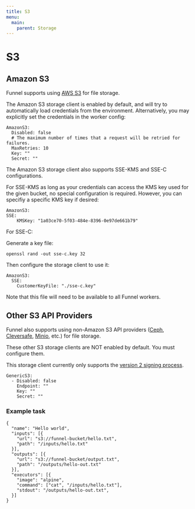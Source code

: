 ```yaml
---
title: S3
menu:
  main:
    parent: Storage
---
```


# S3

## Amazon S3

Funnel supports using [AWS S3](https://aws.amazon.com/s3/) for file storage.

The Amazon S3 storage client is enabled by default, and will try to automatically
load credentials from the environment. Alternatively, you
may explicitly set the credentials in the worker config:

```
AmazonS3:
  Disabled: false
  # The maximum number of times that a request will be retried for failures.
  MaxRetries: 10
  Key: ""
  Secret: ""
```

The Amazon S3 storage client also supports SSE-KMS and SSE-C configurations. 

For SSE-KMS as long as your credentials can access the KMS key used for the 
given bucket, no special configuration is required. However, you can specifiy a 
specific KMS key if desired:

```
AmazonS3:
SSE:
    KMSKey: "1a03ce70-5f03-484e-8396-0e97de661b79"
```

For SSE-C:

Generate a key file:

```
openssl rand -out sse-c.key 32
```

Then configure the storage client to use it:

```
AmazonS3:
  SSE:
    CustomerKeyFile: "./sse-c.key"
```

Note that this file will need to be available to all Funnel workers. 

## Other S3 API Providers

Funnel also supports using non-Amazon S3 API providers ([Ceph][ceph], 
[Cleversafe][cleversafe], [Minio][minio], etc.) for file storage.

These other S3 storage clients are NOT enabled by default. 
You must configure them. 

This storage client currently only supports the
[version 2 signing process](http://docs.aws.amazon.com/general/latest/gr/signature-version-2.html).

```
GenericS3:
  - Disabled: false
    Endpoint: ""
    Key: ""
    Secret: ""
```

### Example task
```
{
  "name": "Hello world",
  "inputs": [{
    "url": "s3://funnel-bucket/hello.txt",
    "path": "/inputs/hello.txt"
  }],
  "outputs": [{
    "url": "s3://funnel-bucket/output.txt",
    "path": "/outputs/hello-out.txt"
  }],
  "executors": [{
    "image": "alpine",
    "command": ["cat", "/inputs/hello.txt"],
    "stdout": "/outputs/hello-out.txt",
  }]
}
```

[ceph]: http://ceph.com/
[cleversafe]: https://www.ibm.com/cloud/object-storage
[minio]: https://minio.io/
